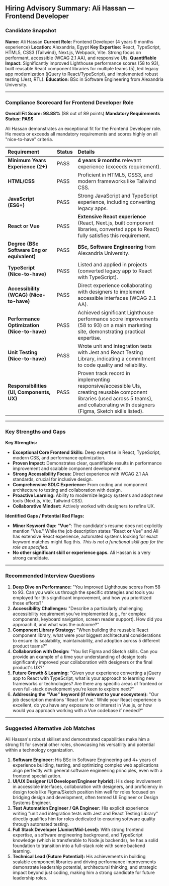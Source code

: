 ## Hiring Advisory Summary: Ali Hassan — Frontend Developer

### Candidate Snapshot

**Name:** Ali Hassan
**Current Role:** Frontend Developer (4 years 9 months experience)
**Location:** Alexandria, Egypt
**Key Expertise:** React, TypeScript, HTML5, CSS3 (Tailwind), Next.js, Webpack, Vite. Strong focus on performant, accessible (WCAG 2.1 AA), and responsive UIs.
**Quantifiable Impact:** Significantly improved Lighthouse performance scores (58 to 93), built reusable React component libraries for multiple teams (5), led legacy app modernization (jQuery to React/TypeScript), and implemented robust testing (Jest, RTL).
**Education:** BSc in Software Engineering from Alexandria University.

---

### Compliance Scorecard for Frontend Developer Role

**Overall Fit Score:** **98.88%** (88 out of 89 points)
**Mandatory Requirements Status:** **PASS**

Ali Hassan demonstrates an exceptional fit for the Frontend Developer role. He meets or exceeds all mandatory requirements and scores highly on all "nice-to-have" criteria.

| Requirement                          | Status | Details                                                                                                                                                                                                                                                                                                                                                                                                     |
| :----------------------------------- | :----- | :---------------------------------------------------------------------------------------------------------------------------------------------------------------------------------------------------------------------------------------------------------------------------------------------------------------------------------------------------------------------------------------------------------- |
| **Minimum Years Experience (2+)**    | PASS   | **4 years 9 months** relevant experience (exceeds requirement).                                                                                                                                                                                                                                                                                                                                             |
| **HTML/CSS**                         | PASS   | Proficient in HTML5, CSS3, and modern frameworks like Tailwind CSS.                                                                                                                                                                                                                                                                                                                                         |
| **JavaScript (ES6+)**                | PASS   | Strong JavaScript and TypeScript experience, including converting legacy apps.                                                                                                                                                                                                                                                                                                                              |
| **React or Vue**                     | PASS   | **Extensive React experience** (React, Next.js, built component libraries, converted apps to React) fully satisfies this requirement.                                                                                                                                                                                                                                                                          |
| **Degree (BSc Software Eng or equivalent)** | PASS   | **BSc, Software Engineering** from Alexandria University.                                                                                                                                                                                                                                                                                                                                                   |
| **TypeScript (Nice-to-have)**        | PASS   | Listed and applied in projects (converted legacy app to React with TypeScript).                                                                                                                                                                                                                                                                                                                             |
| **Accessibility (WCAG) (Nice-to-have)** | PASS   | Direct experience collaborating with designers to implement accessible interfaces (WCAG 2.1 AA).                                                                                                                                                                                                                                                                                                            |
| **Performance Optimization (Nice-to-have)** | PASS   | Achieved significant Lighthouse performance score improvements (58 to 93) on a main marketing site, demonstrating practical expertise.                                                                                                                                                                                                                                                                  |
| **Unit Testing (Nice-to-have)**      | PASS   | Wrote unit and integration tests with Jest and React Testing Library, indicating a commitment to code quality and reliability.                                                                                                                                                                                                                                                                              |
| **Responsibilities (UI, Components, UX)** | PASS   | Proven track record in implementing responsive/accessible UIs, creating reusable component libraries (used across 5 teams), and collaborating with designers (Figma, Sketch skills listed). |

---

### Key Strengths and Gaps

**Key Strengths:**

*   **Exceptional Core Frontend Skills:** Deep expertise in React, TypeScript, modern CSS, and performance optimization.
*   **Proven Impact:** Demonstrates clear, quantifiable results in performance improvement and scalable component development.
*   **Strong Accessibility Focus:** Direct experience with WCAG 2.1 AA standards, crucial for inclusive design.
*   **Comprehensive SDLC Experience:** From coding and component architecture to testing and collaboration with design.
*   **Proactive Learning:** Ability to modernize legacy systems and adopt new tools (Next.js, Vite, Tailwind CSS).
*   **Collaborative Mindset:** Actively worked with designers to refine UX.

**Identified Gaps / Potential Red Flags:**

*   **Minor Keyword Gap: "Vue"**: The candidate's resume does not explicitly mention "Vue." While the job description states "React **or** Vue" and Ali has extensive React experience, automated systems looking for exact keyword matches might flag this. *This is not a functional skill gap for the role as specified.*
*   **No other significant skill or experience gaps.** Ali Hassan is a very strong candidate.

---

### Recommended Interview Questions

1.  **Deep Dive on Performance:** "You improved Lighthouse scores from 58 to 93. Can you walk us through the specific strategies and tools you employed for this significant improvement, and how you prioritized those efforts?"
2.  **Accessibility Challenges:** "Describe a particularly challenging accessibility requirement you've implemented (e.g., for complex components, keyboard navigation, screen reader support). How did you approach it, and what was the outcome?"
3.  **Component Library Strategy:** "When building the reusable React component library, what were your biggest architectural considerations to ensure its scalability, maintainability, and adoption across 5 different product teams?"
4.  **Collaboration with Design:** "You list Figma and Sketch skills. Can you provide an example of a time your understanding of design tools significantly improved your collaboration with designers or the final product's UX?"
5.  **Future Growth & Learning:** "Given your experience converting a jQuery app to React with TypeScript, what is your approach to learning new frameworks or technologies? Are there any specific areas of frontend or even full-stack development you're keen to explore next?"
6.  **Addressing the "Vue" keyword (if relevant to your ecosystem):** "Our job description mentions 'React or Vue.' While your React experience is excellent, do you have any exposure to or interest in Vue.js, or how would you approach working with a Vue codebase if needed?"

---

### Suggested Alternative Job Matches

Ali Hassan's robust skillset and demonstrated capabilities make him a strong fit for several other roles, showcasing his versatility and potential within a technology organization.

1.  **Software Engineer:** His BSc in Software Engineering and 4+ years of experience building, testing, and optimizing complex web applications align perfectly with general software engineering principles, even with a frontend specialization.
2.  **UI/UX Designer (UI Developer/Engineer hybrid):** His deep involvement in accessible interfaces, collaboration with designers, and proficiency in design tools like Figma/Sketch position him well for roles focused on bridging design and development, often termed UI Engineer or Design Systems Engineer.
3.  **Test Automation Engineer / QA Engineer:** His explicit experience writing "unit and integration tests with Jest and React Testing Library" directly qualifies him for roles dedicated to ensuring software quality through automated testing.
4.  **Full Stack Developer (Junior/Mid-Level):** With strong frontend expertise, a software engineering background, and TypeScript knowledge (which is transferable to Node.js backends), he has a solid foundation to transition into a full-stack role with some backend learning.
5.  **Technical Lead (Future Potential):** His achievements in building scalable component libraries and driving performance improvements demonstrate leadership potential, architectural thinking, and strategic impact beyond just coding, making him a strong candidate for future leadership roles.